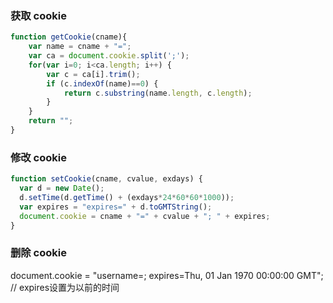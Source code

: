 ### 获取 cookie
```js
function getCookie(cname){
    var name = cname + "=";
    var ca = document.cookie.split(';');
    for(var i=0; i<ca.length; i++) {
        var c = ca[i].trim();
        if (c.indexOf(name)==0) {
            return c.substring(name.length, c.length);
        }
    }
    return "";
}
```

### 修改 cookie
```js
function setCookie(cname, cvalue, exdays) {
  var d = new Date();
  d.setTime(d.getTime() + (exdays*24*60*60*1000));
  var expires = "expires=" + d.toGMTString();
  document.cookie = cname + "=" + cvalue + "; " + expires;
}
```

### 删除 cookie
document.cookie = "username=; expires=Thu, 01 Jan 1970 00:00:00 GMT"; // expires设置为以前的时间

